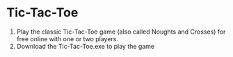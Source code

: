 # Tic-Tac-Toe
1. Play the classic Tic-Tac-Toe game (also called Noughts and Crosses) for free online with one or two players.
2. Download the Tic-Tac-Toe.exe to play the game 
